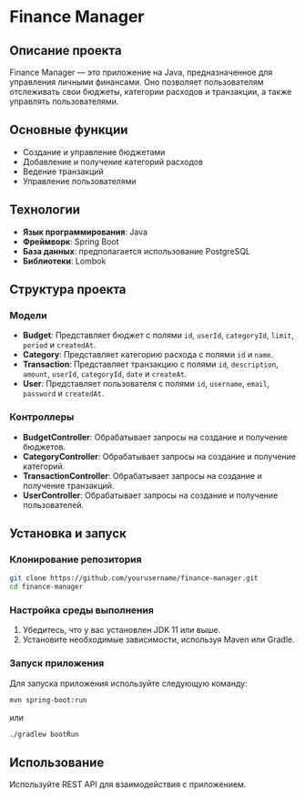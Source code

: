 # Finance Manager

## Описание проекта

Finance Manager — это приложение на Java, предназначенное для управления личными финансами. Оно позволяет пользователям отслеживать свои бюджеты, категории расходов и транзакции, а также управлять пользователями.

## Основные функции

- Создание и управление бюджетами
- Добавление и получение категорий расходов
- Ведение транзакций
- Управление пользователями

## Технологии

- **Язык программирования**: Java
- **Фреймворк**: Spring Boot
- **База данных**: предполагается использование PostgreSQL
- **Библиотеки**: Lombok

## Структура проекта

### Модели

- **Budget**: Представляет бюджет с полями `id`, `userId`, `categoryId`, `limit`, `period` и `createdAt`.
- **Category**: Представляет категорию расхода с полями `id` и `name`.
- **Transaction**: Представляет транзакцию с полями `id`, `description`, `amount`, `userId`, `categoryId`, `date` и `createAt`.
- **User**: Представляет пользователя с полями `id`, `username`, `email`, `password` и `createdAt`.

### Контроллеры

- **BudgetController**: Обрабатывает запросы на создание и получение бюджетов.
- **CategoryController**: Обрабатывает запросы на создание и получение категорий.
- **TransactionController**: Обрабатывает запросы на создание и получение транзакций.
- **UserController**: Обрабатывает запросы на создание и получение пользователей.

## Установка и запуск

### Клонирование репозитория
```bash
git clone https://github.com/yourusername/finance-manager.git
cd finance-manager 
```

### Настройка среды выполнения

1. Убедитесь, что у вас установлен JDK 11 или выше.
2. Установите необходимые зависимости, используя Maven или Gradle.

### Запуск приложения

Для запуска приложения используйте следующую команду:
```bash
mvn spring-boot:run
```
или
```bash
./gradlew bootRun
```

## Использование
Используйте REST API для взаимодействия с приложением.


